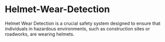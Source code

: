 # Helmet-Wear-Detection
Helmet Wear Detection is a crucial safety system designed to ensure that individuals in hazardous environments, such as construction sites or roadworks, are wearing helmets.
